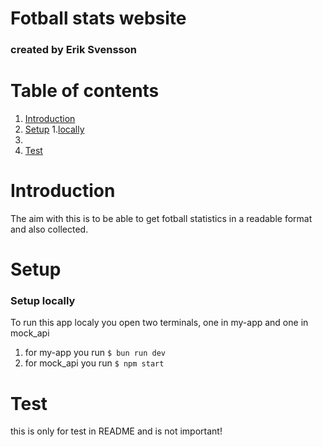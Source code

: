 # Fotball stats website
### created by Erik Svensson


# Table of contents
1. [Introduction](#introduction)
2. [Setup](#setup)
  1.[locally]("#localsetup")
  2.
3. [Test]("#test")



<a name="introduction"><a/>
# Introduction
The aim with this is to be able to get fotball statistics in a readable format and also collected.

# Setup<a name="setup"><a/>
### Setup locally <a name="localsetup"><a/>
To run this app localy you open two terminals, one in my-app and one in mock_api

1. for my-app you run ```$ bun run dev```
2. for mock_api you run ```$ npm start ```


# Test<a name="test"><a/>
this is only for test in README and is not important!